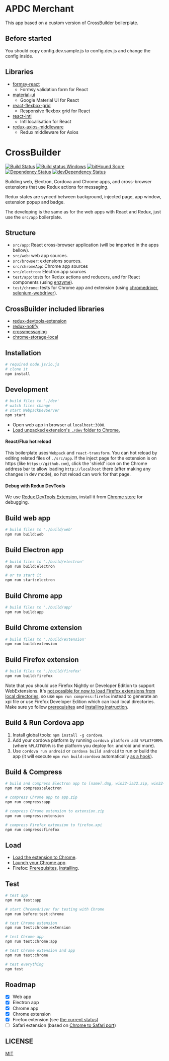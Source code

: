# APDC Merchant

This app based on a custom version of CrossBuilder boilerplate.

## Before started
You should copy config.dev.sample.js to config.dev.js and change the config inside.

## Libraries
 - [formsy-react](https://github.com/christianalfoni/formsy-react)
    - Formsy validation form for React
 - [material-ui](http://www.material-ui.com/)
    - Google Material UI for React
 - [react-flexbox-grid](https://github.com/roylee0704/react-flexbox-grid)
    - Responsive flexbox grid for React
 - [react-intl](https://github.com/yahoo/react-intl)
   - Intl localisation for React
 - [redux-axios-middleware](https://github.com/svrcekmichal/redux-axios-middleware)
    - Redux middleware for Axios


# CrossBuilder

[![Build Status](https://travis-ci.org/zalmoxisus/crossbuilder.svg)](https://travis-ci.org/zalmoxisus/crossbuilder)  [![Build status Windows](https://ci.appveyor.com/api/projects/status/83c3h264p0li62kl?svg=true)](https://ci.appveyor.com/project/zalmoxisus/crossbuilder) [![bitHound Score](https://www.bithound.io/github/zalmoxisus/crossbuilder/badges/score.svg)](https://www.bithound.io/github/zalmoxisus/crossbuilder) [![Dependency Status](https://david-dm.org/zalmoxisus/crossbuilder.svg)](https://david-dm.org/zalmoxisus/crossbuilder) [![devDependency Status](https://david-dm.org/zalmoxisus/crossbuilder/dev-status.svg)](https://david-dm.org/zalmoxisus/crossbuilder#info=devDependencies)

Building web, Electron, Cordova and Chrome apps, and cross-browser extensions that use Redux actions for messaging.

Redux states are synced between background, injected page, app window, extension popup and badge.

The developing is the same as for the web apps with React and Redux, just use the `src/app` boilerplate.

## Structure

- `src/app`: React cross-browser application (will be imported in the apps bellow).
- `src/web`: web app sources.
- `src/browser`: extensions sources.
- `src/chromeApp`: Chrome app sources
- `src/electron`: Electron app sources
- `test/app`: tests for Redux actions and reducers, and for React components (using [enzyme](http://airbnb.io/enzyme/)).
- `test/chrome`: tests for Chrome app and extension (using [chromedriver](https://www.npmjs.com/package/chromedriver), [selenium-webdriver](https://www.npmjs.com/package/selenium-webdriver)).

## CrossBuilder included libraries
 - [redux-devtools-extension](https://github.com/zalmoxisus/redux-devtools-extension)
 - [redux-notify](https://github.com/zalmoxisus/redux-notify)
 - [crossmessaging](https://github.com/zalmoxisus/crossmessaging)
 - [chrome-storage-local](https://github.com/zalmoxisus/chrome-storage-local)

## Installation

```bash
# required node.js/io.js
# clone it
npm install
```

## Development

```bash
# build files to './dev'
# watch files change
# start WebpackDevServer
npm start
```

- Open web app in browser at `localhost:3000`.
- [Load unpacked extension's `./dev` folder to Chrome.](https://developer.chrome.com/extensions/getstarted#unpacked)

#### React/Flux hot reload

This boilerplate uses `Webpack` and `react-transform`. You can hot reload by editing related files of `./src/app`. If the inject page for the extension is on https (like `https://github.com`), click the 'shield' icon on the Chrome address bar to allow loading `http://localhost` there (after making any changes in dev mode), so hot reload can work for that page.

#### Debug with Redux DevTools

We use [Redux DevTools Extension](https://github.com/zalmoxisus/redux-devtools-extension), install it from [Chrome store](https://chrome.google.com/webstore/detail/redux-devtools/lmhkpmbekcpmknklioeibfkpmmfibljd) for debugging.

## Build web app

```bash
# build files to './build/web'
npm run build:web
```

## Build Electron app

```bash
# build files to './build/electron'
npm run build:electron

# or to start it
npm run start:electron
```

## Build Chrome app

```bash
# build files to './build/app'
npm run build:app
```

## Build Chrome extension

```bash
# build files to './build/extension'
npm run build:extension
```

## Build Firefox extension

```bash
# build files to './build/firefox'
npm run build:firefox
````
Note that you should use Firefox Nightly or Developer Edition to support WebExtensions. It's [not possible for now to load Firefox extensions from local directories](https://bugzilla.mozilla.org/show_bug.cgi?id=1185460), so use `npm run compress:firefox` instead to generate an xpi file or use Firefox Developer Edition which can load local directories. Make sure yo follow [prerequisites](https://developer.mozilla.org/en-US/Add-ons/WebExtensions/Prerequisites) and [installing instruction](https://developer.mozilla.org/en-US/Add-ons/WebExtensions/Packaging_and_installation#Installing_Your_Extension).


## Build & Run Cordova app

1. Install global tools: `npm install -g cordova`.
2. Add your cordova platform by running `cordova platform add %PLATFORM%` (where `%PLATFORM%` is the platform you deploy for: android and more).
3. Use `cordova run android` or `cordova build android` to run or build the app (it will execute `npm run build:cordova` automatically [as a hook](https://github.com/zalmoxisus/crossbuilder/blob/master/hooks/build.sh)).

## Build & Compress

```bash
# build and compress Electron app to [name].dmg, win32-ia32.zip, win32-x64.zip, linux-ia32.zip, linux-x64.zip
npm run compress:electron

# compress Chrome app to app.zip
npm run compress:app

# compress Chrome extension to extension.zip
npm run compress:extension

# compress Firefox extension to firefox.xpi
npm run compress:firefox
```

## Load

- [Load the extension to Chrome](https://developer.chrome.com/extensions/getstarted#unpacked).
- [Launch your Chrome app](https://developer.chrome.com/apps/first_app#five).
- Firefox: [Prerequisites](https://developer.mozilla.org/en-US/Add-ons/WebExtensions/Prerequisites), [Installing](https://developer.mozilla.org/en-US/Add-ons/WebExtensions/Packaging_and_installation#Installing_Your_Extension).

## Test

```bash
# test app
npm run test:app

# start Chromedriver for testing with Chrome
npm run before:test:chrome

# test Chrome extension
npm run test:chrome:extension

# test Chrome app
npm run test:chrome:app

# test Chrome extension and app
npm run test:chrome

# test everything
npm test
```

## Roadmap

- [x] Web app
- [x] Electron app
- [x] Chrome app
- [x] Chrome extension
- [x] Firefox extension (see [the current status](https://github.com/zalmoxisus/crossbuilder/issues/12))
- [ ] Safari extension (based on [Chrome to Safari port](https://code.google.com/p/adblockforchrome/source/browse/trunk/port.js))

## LICENSE

[MIT](LICENSE)